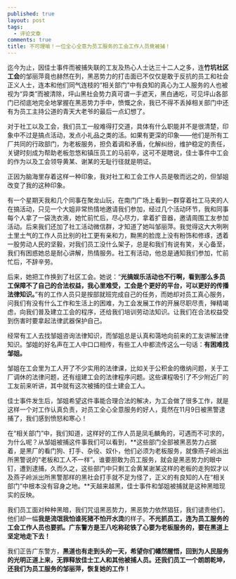```yaml
---
published: true
layout: post
tags: 
  - 评论文章
comments: true
title: 不可理喻！一位全心全意为员工服务的工会工作人员竟被捕！
---
```


迄今为止，因佳士事件而被捕失联的工友及热心人士达三十二人之多，连**竹坑社区工会**的邹丽萍竟也赫然在列，黑恶势力的打击面已不仅仅是敢于反抗的员工和社会正义人士，连本和他们同气连枝的“相关部门”中有良知的真心为工人服务的人也被视为“异类”而被清除，坪山黑社会势力真可谓一手遮天，黑白通吃，可见坪山各部门已彻底地完全地掌握在黑恶势力手中，愤慨之余，我已不得不丢掉相关部门中还有为员工主持公道的青天大老爷的最后一点幻想了。

对于社工以及工会，我们员工一般难得打交道，具体有什么职能并不是很清楚，印象中不过是搞点活动，发点小礼品之类的活。如果有更深的印象——他们是所有工厂共同的行政部门，为老板服务，担负着调和矛盾，化解纠纷，维护稳定的责任，关键时刻成为帮助老板忽悠和镇压员工的马前卒，这可不是瞎说，佳士事件中工会的作为以及工会领导黄某、谢某的无耻行径就是明证。

正因为脑海里存着这样一种印象，我对社工和工会工作人员是敬而远之的，但邹姐改变了我的这种印象。

有一个星期天我和几个同事在聚龙山玩，在南门广场上看到一群穿着社工马夹的人在搞活动，只见一个大姐非常热情地邀请我们参加，经过几个活动环节，我和同事每个人拿了一袋洗衣液，她忙前忙后，尽心尽力，拿着扩音器，邀请周围工友参加活动。后来我们还加了社工活动微信群，才知道了她叫邹丽萍。我觉得这大大咧咧土里土气的工作人员比别的社工更有亲和力，黝黑的脸庞上没有粉饰和修琢，透着一股劳动人民的坚毅，对我们员工没什么架子，总是和我们有说有笑，关心备至，我们有困惑她总是耐心讲解，热情服务。社工有活动，他总是通知我们参加，忙前忙后，不辞辛劳。

后来，她把工作换到了社区工会。她说：“**光搞娱乐活动也不行啊，看到那么多员工保障不了自己的合法权益，我心里难受，工会是个更好的平台，可以更好的传播法律知识。**”有的工作人员只是按部就班完成自己的任务，而她却对员工真心服务，问我们有没有什么工作和生活上的困难，为工会发展工作的开展尽职尽责，殚精竭虑，向我们普及建立工会的程序，还给我们培训劳动法知识。让我们在合法权益受到伤害时要拿起法律武器保护自己。

经常有工人去找邹姐咨询法律知识，而邹姐总是认真和蔼地向前来的工友讲解法律知识。邹姐的好名声在工人中口口相传，有些工人中都流传这么一句话：**有困难找邹姐。**

邹姐在工会里为工人开了不少实用的法律课，比如关于公积金的缴纳问题，关于工厂调休的法律问题，还有组建工会的法律程序问题。这些课程吸引了不少附近厂的工友前来听讲，其中就有这次被捕的佳士建会工人。

佳士事件发生后，邹姐希望这件事能合理合法的解决，为工会做了很多工作，就是这样一个对工作认真负责，对员工全心全意服务的好人，竟然在11月9日被黑警逮捕了，我们感到愤怒和寒心！

在“相关部门”中，我们知道，这样好的工作人员是凤毛麟角的，可遇而不可求的，为什么呢？从邹姐被捕这件事我们可以看到，**这些部门全部被黑恶势力占据着，是黑厂的看门狗、打手、杂役、奴仆，他们必须为老板服务，就像燕子岭派出所黑警说的“老板和工人不一样”。谁要胆敢为员工服务，就会是黑恶势力的眼中钉，遭到逮捕，久而久之，这些部门中只剩工会黄某谢某这样的老板的走狗奴才以及燕子岭派出所黑警那样的黑社会打手就不足为怪了，正义的有良知的人在“相关部门”中根本没有容身之地。**天越来越黑，佳士事件和邹姐被捕就是这种黑暗现实的反映。

我们员工面对种种黑暗，我们咒诅黑恶势力，黑恶势力依然猖狂，我们谴责他们，他们却一幅**我是流氓我怕谁死猪不怕开水烫**的样子。**不光抓员工，连为员工服务的工会工作人员也要抓。广东警方是王八吃称砣铁了心要为老板服务的，要在黑道上坚定地走下去！**

我们正告广东警方，**黑道也有走到头的一天，希望你们幡然醒悟，回到为人民服务的光明正道上来，无罪释放佳士工人和其他被捕人员。还我们员工一个朗朗乾坤，还我们为员工服务的邹丽萍，恢复她的工作！**
